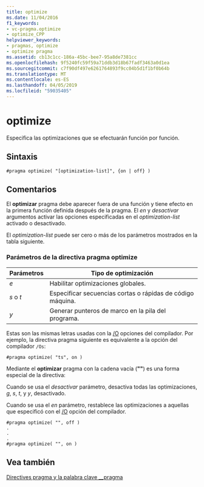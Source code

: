 ```yaml
---
title: optimize
ms.date: 11/04/2016
f1_keywords:
- vc-pragma.optimize
- optimize_CPP
helpviewer_keywords:
- pragmas, optimize
- optimize pragma
ms.assetid: cb13c1cc-186a-45bc-bee7-95a8de7381cc
ms.openlocfilehash: 9f5240fc59f59a71ddb3d18b67fadf3463a0d1ea
ms.sourcegitcommit: c7f90df497e6261764893f9cc04b5d1f1bf0b64b
ms.translationtype: MT
ms.contentlocale: es-ES
ms.lasthandoff: 04/05/2019
ms.locfileid: "59035405"
---
```

# <a name="optimize"></a>optimize

Especifica las optimizaciones que se efectuarán función por función.

## <a name="syntax"></a>Sintaxis

```
#pragma optimize( "[optimization-list]", {on | off} )
```

## <a name="remarks"></a>Comentarios

El **optimizar** pragma debe aparecer fuera de una función y tiene efecto en la primera función definida después de la pragma. El *en* y *desactivar* argumentos activar las opciones especificadas en el *optimization-list* activado o desactivado.

El *optimization-list* puede ser cero o más de los parámetros mostrados en la tabla siguiente.

### <a name="parameters-of-the-optimize-pragma"></a>Parámetros de la directiva pragma optimize

|Parámetros|Tipo de optimización|
|--------------------|--------------------------|
|*e*|Habilitar optimizaciones globales.|
|*s* o *t*|Especificar secuencias cortas o rápidas de código máquina.|
|*y*|Generar punteros de marco en la pila del programa.|

Estas son las mismas letras usadas con la [/O](../build/reference/o-options-optimize-code.md) opciones del compilador. Por ejemplo, la directiva pragma siguiente es equivalente a la opción del compilador `/Os`:

```
#pragma optimize( "ts", on )
```

Mediante el **optimizar** pragma con la cadena vacía (**""**) es una forma especial de la directiva:

Cuando se usa el *desactivar* parámetro, desactiva todas las optimizaciones, *g*, *s*, *t*, y *y*, desactivado.

Cuando se usa el *en* parámetro, restablece las optimizaciones a aquellas que especificó con el [/O](../build/reference/o-options-optimize-code.md) opción del compilador.

```
#pragma optimize( "", off )
.
.
.
#pragma optimize( "", on )
```

## <a name="see-also"></a>Vea también

[Directives pragma y la palabra clave __pragma](../preprocessor/pragma-directives-and-the-pragma-keyword.md)